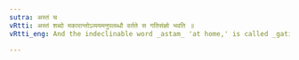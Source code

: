 ```yaml
---
sutra: अस्तं च
vRtti: अस्तं शब्दो मकारान्तोऽव्ययमनुपलब्धौ वर्तते स गतिसंज्ञो भवति ॥
vRtti_eng: And the indeclinable word _astam_ 'at home,' is called _gati_, when in composition with a verb.

---
```

